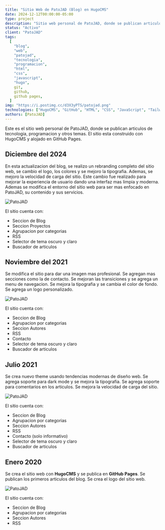 ```yaml
---
title: "Sitio Web de PatoJAD (Blog) en HugoCMS"
date: 2024-12-12T00:00:00-05:00
type: project
description: "Sitio web personal de PatoJAD, donde se publican articulos de tecnologia, programacion y otros temas."
status: "Activo"
client: "PatoJAD"
tags:
  [
    "blog",
    "web",
    "patojad",
    "tecnologia",
    "programacion",
    "html",
    "css",
    "javascript",
    "hugo",
    git,
    github,
    github pages,
  ]
img: "https://i.postimg.cc/d3X3yPTS/patojad.png"
technologies: ["HugoCMS", "GitHub", "HTML", "CSS", "JavaScript", "Tailwind CSS"]
authors: [PatoJAD]
---
```


Este es el sitio web personal de PatoJAD, donde se publican articulos de tecnologia, programacion y otros temas. El sitio esta construido con HugoCMS y alojado en GitHub Pages.

## Diciembre del 2024

En esta actualizacion del blog, se realizo un rebranding completo del sitio web, se cambio el logo, los colores y se mejoro la tipografia. Ademas, se mejoro la velocidad de carga del sitio. Este cambio fue realizado para mejorar la experiencia de usuario dando una interfaz mas limpia y moderna. Ademas se modifica el entorno del sitio web para ser mas enfocado en PatoJAD, su contenido y sus servicios.

![PatoJAD](https://i.postimg.cc/d3X3yPTS/patojad.png)

El sitio cuenta con:

* Seccion de Blog
* Seccion Proyectos
* Agrupacion por categorias
* RSS
* Selector de tema oscuro y claro
* Buscador de articulos

## Noviembre del 2021

Se modifica el sitio para dar una imagen mas profesional. Se agregan mas secciones como la de contacto. Se mejoran las transiciones y se agrega un menu de navegacion. Se mejora la tipografia y se cambia el color de fondo. Se agrega un logo personalizado.

![PatoJAD](https://i.postimg.cc/vmqtNDR1/patojad-noviembre-2021.png)

El sitio cuenta con:

* Seccion de Blog
* Agrupacion por categorias
* Seccion Autores
* RSS
* Contacto
* Selector de tema oscuro y claro
* Buscador de articulos

## Julio 2021

Se crea nuevo theme usando tendencias modernas de diseño web. Se agrega soporte para dark mode y se mejora la tipografia. Se agrega soporte para comentarios en los articulos. Se mejora la velocidad de carga del sitio.

![PatoJAD](https://i.postimg.cc/cH74JtsC/patojad-julio-2021.png)

El sitio cuenta con:

* Seccion de Blog
* Agrupacion por categorias
* Seccion Autores
* RSS
* Contacto (solo informativo)
* Selector de tema oscuro y claro
* Buscador de articulos

## Enero 2020

Se crea el sitio web con **HugoCMS** y se publica en **GitHub Pages**. Se publican los primeros articulos del blog. Se crea el logo del sitio web.

![PatoJAD](https://i.postimg.cc/DZ73BjTf/patojad-enero-2020.png)

El sitio cuenta con:

* Seccion de Blog
* Agrupacion por categorias
* Seccion Autores
* RSS